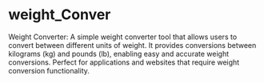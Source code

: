 # weight_Conver
Weight Converter: A simple weight converter tool that allows users to convert between different units of weight. It provides conversions between kilograms (kg) and pounds (lb), enabling easy and accurate weight conversions. Perfect for applications and websites that require weight conversion functionality.
